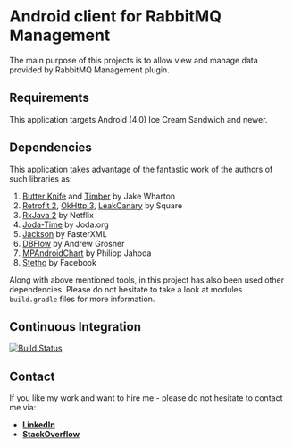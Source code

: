 # Android client for RabbitMQ Management

The main purpose of this projects is to allow view and manage data provided by RabbitMQ Management plugin.

## Requirements

This application targets Android (4.0) Ice Cream Sandwich and newer.

## Dependencies

This application takes advantage of the fantastic work of the authors of such libraries as:

1. [Butter Knife](https://github.com/JakeWharton/butterknife) and [Timber](https://github.com/JakeWharton/timber) by Jake Wharton
2. [Retrofit 2](https://github.com/square/retrofit), [OkHttp 3](https://github.com/square/okhttp), [LeakCanary](https://github.com/square/leakcanary) by Square
3. [RxJava 2](https://github.com/ReactiveX/RxJava/tree/2.x) by Netflix
4. [Joda-Time](https://github.com/JodaOrg/joda-time) by Joda.org
5. [Jackson](https://github.com/FasterXML/jackson) by FasterXML
6. [DBFlow](https://github.com/Raizlabs/DBFlow) by Andrew Grosner
7. [MPAndroidChart](https://github.com/PhilJay/MPAndroidChart) by Philipp Jahoda
8. [Stetho](https://github.com/facebook/stetho) by Facebook

Along with above mentioned tools, in this project has also been used other dependencies. Please do not hesitate to take a look at modules `build.gradle` files for more information.

## Continuous Integration

[![Build Status](https://travis-ci.org/tommus/rabbitmq-management-android.svg?branch=master)](https://travis-ci.org/tommus/rabbitmq-management-android)

## Contact

If you like my work and want to hire me - please do not hesitate to contact me via:

- [**LinkedIn**](https://www.linkedin.com/in/tomasz-dzieniak-09a70098)
- [**StackOverflow**](http://stackoverflow.com/users/2057291/tommus)
